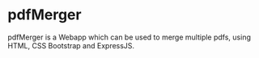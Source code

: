 # pdfMerger
pdfMerger is a Webapp which can be used to merge multiple pdfs, using HTML, CSS Bootstrap and ExpressJS.
